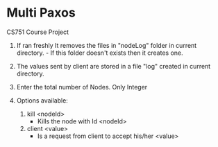 # Multi Paxos 
CS751 Course Project

 
1. If ran freshly It removes the files in "nodeLog" folder in current directory. 
        - If this folder doesn't exists then it creates one. 
2. The values sent by client are stored in a file "log" created in current directory.

3. Enter the total number of Nodes. Only Integer
4. Options available: 
    1. kill \<nodeId\> 
         * Kills the node with Id \<nodeId\>
    2. client \<value\>
        * Is a request from client to accept his/her \<value\>

    